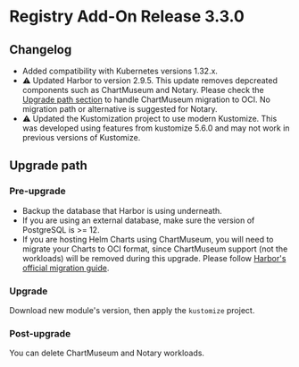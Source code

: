 # Registry Add-On Release 3.3.0

## Changelog

- Added compatibility with Kubernetes versions 1.32.x.
- :warning: Updated Harbor to version 2.9.5. This update removes depcreated components such as ChartMuseum and Notary. Please check the [Upgrade path section](#upgrade-path) to handle ChartMuseum migration to OCI. No migration path or alternative is suggested for Notary.
- :warning: Updated the Kustomization project to use modern Kustomize. This was developed using features from kustomize 5.6.0 and may not work in previous versions of Kustomize.

## Upgrade path

### Pre-upgrade
* Backup the database that Harbor is using underneath.
* If you are using an external database, make sure the version of PostgreSQL is >= 12.
* If you are hosting Helm Charts using ChartMuseum, you will need to migrate your Charts to OCI format, since ChartMuseum support (not the workloads) will be removed during this upgrade. Please follow [Harbor's official migration guide](https://github.com/goharbor/harbor/wiki/Migrate-helm-chart-to-oci-registry-in-Harbor).

### Upgrade
Download new module's version, then apply the `kustomize` project.

### Post-upgrade
You can delete ChartMuseum and Notary workloads.
